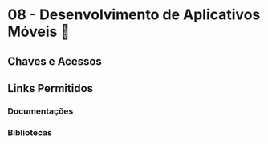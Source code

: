 # 08 - Desenvolvimento de Aplicativos Móveis 📱

## Chaves e Acessos

## Links Permitidos

### Documentações

### Bibliotecas


